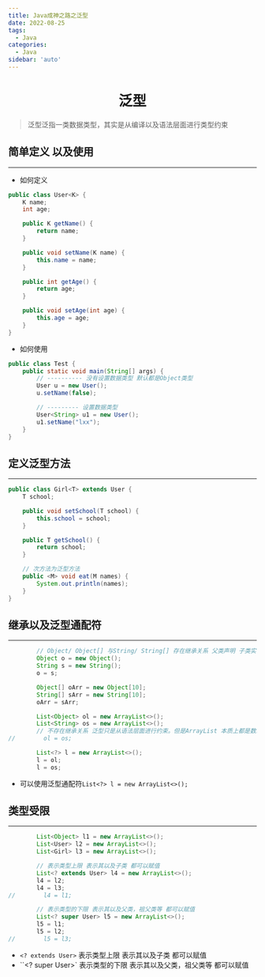 ```yaml
---
title: Java成神之路之泛型
date: 2022-08-25
tags:
  - Java
categories:
  - Java
sidebar: 'auto'
---
```


<div align = "center"><h1>泛型</h1></div>

> 泛型泛指一类数据类型，其实是从编译以及语法层面进行类型约束

## 简单定义 以及使用

<hr />

- 如何定义

```Java
public class User<K> {
    K name;
    int age;

    public K getName() {
        return name;
    }

    public void setName(K name) {
        this.name = name;
    }

    public int getAge() {
        return age;
    }

    public void setAge(int age) {
        this.age = age;
    }
}
```

- 如何使用

```Java
public class Test {
    public static void main(String[] args) {
        // ---------- 没有设置数据类型 默认都是Object类型
        User u = new User();
        u.setName(false);

        // --------- 设置数据类型
        User<String> u1 = new User();
        u1.setName("lxx");
    }
}
```

## 定义泛型方法

<hr />

```Java
public class Girl<T> extends User {
    T school;

    public void setSchool(T school) {
        this.school = school;
    }

    public T getSchool() {
        return school;
    }

    // 次方法为泛型方法
    public <M> void eat(M names) {
        System.out.println(names);
    }
}
```

## 继承以及泛型通配符

<hr />

```Java
        // Object/ Object[] 与String/ String[] 存在继承关系 父类声明 子类实例
        Object o = new Object();
        String s = new String();
        o = s;

        Object[] oArr = new Object[10];
        String[] sArr = new String[10];
        oArr = sArr;

        List<Object> ol = new ArrayList<>();
        List<String> os = new ArrayList<>();
        // 不存在继承关系 泛型只是从语法层面进行约束。但是ArrayList 本质上都是数组
//        ol = os;

        List<?> l = new ArrayList<>();
        l = ol;
        l = os;
```

- 可以使用泛型通配符`List<?> l = new ArrayList<>();`

## 类型受限

<hr />

```Java
        List<Object> l1 = new ArrayList<>();
        List<User> l2 = new ArrayList<>();
        List<Girl> l3 = new ArrayList<>();

        // 表示类型上限 表示其以及子类 都可以赋值
        List<? extends User> l4 = new ArrayList<>();
        l4 = l2;
        l4 = l3;
//        l4 = l1;

        // 表示类型的下限 表示其以及父类，祖父类等 都可以赋值
        List<? super User> l5 = new ArrayList<>();
        l5 = l1;
        l5 = l2;
//        l5 = l3;
```

- `<? extends User>` 表示类型上限 表示其以及子类 都可以赋值
- ``<? super User>` 表示类型的下限 表示其以及父类，祖父类等 都可以赋值

